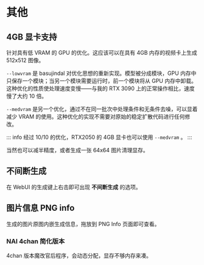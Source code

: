 
# 其他

## 4GB 显卡支持

针对具有低 VRAM 的 GPU 的优化。这应该可以在具有 4GB 内存的视频卡上生成 512x512 图像。

`--lowvram` 是 basujindal 对优化思想的重新实现。模型被分成模块，GPU 内存中只保存一个模块；当另一个模块需要运行时，前一个模块将从 GPU 内存中卸载。这种优化的性质使处理速度变慢——与我的 RTX 3090 上的正常操作相比，速度慢了大约 10 倍。

`--medvram` 是另一个优化，通过不在同一批次中处理条件和无条件去噪，可以显着减少 VRAM 的使用。这种优化的实现不需要对原始的稳定扩散代码进行任何修改。

::: info
经过 10/10 的优化，RTX2050 的 4GB 显卡也可以使用 `--medvram` 。
:::

当然也可以减半精度，或者生成一张 64x64 图片清理显存。

## 不间断生成

在 WebUI 的生成键上右击即可出现 **不间断生成** 的选项。

## 图片信息 PNG info

生成的图片原图内嵌生成信息，拖放到 PNG Info 页面即可查看。

### NAI 4chan 简化版本

4chan 版本魔改官后程序，会动态分配，显存不够内存来凑。
